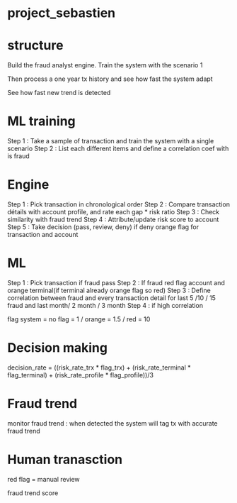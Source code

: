 # project_sebastien

# structure

Build the fraud analyst engine.
Train the system with the scenario 1

Then process a one year tx history and see how fast the system adapt

See how fast new trend is detected


# ML training

Step 1 : Take a sample of transaction and train the system with a single scenario
Step 2 : List each different items and define a correlation coef with is fraud


# Engine

Step 1 : Pick transaction in chronological order
Step 2 : Compare transaction détails with account profile,  and rate each gap * risk ratio
Step 3 : Check similarity with fraud trend
Step 4 : Attribute/update risk score to account
Step 5 : Take decision (pass, review, deny) if deny orange flag for transaction and account


# ML
Step 1 : Pick transaction if fraud pass
Step 2 : If fraud red flag account and orange terminal(if terminal already orange flag so red)
Step 3 : Define correlation between fraud and every transaction detail for last 5 /10 / 15 fraud and last month/ 2 month / 3 month
Step 4 : if high correlation 



flag system = no flag = 1 / orange = 1.5 / red = 10


# Decision making

decision_rate = ((risk_rate_trx * flag_trx) + (risk_rate_terminal * flag_terminal) + (risk_rate_profile * flag_profile))/3


# Fraud trend
monitor fraud trend : when detected the system will tag tx with accurate fraud trend

# Human tranasction
red flag = manual review


fraud trend score